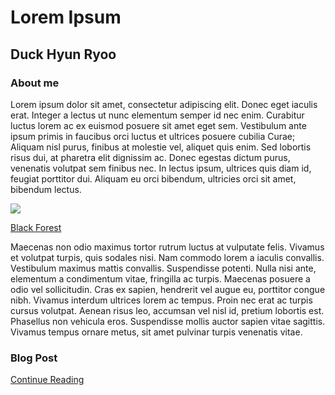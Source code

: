 # Lorem Ipsum
## Duck Hyun Ryoo
### About me

Lorem ipsum dolor sit amet, consectetur adipiscing elit. Donec eget iaculis erat. Integer a lectus ut nunc elementum semper id nec enim. Curabitur luctus lorem ac ex euismod posuere sit amet eget sem. Vestibulum ante ipsum primis in faucibus orci luctus et ultrices posuere cubilia Curae; Aliquam nisl purus, finibus at molestie vel, aliquet quis enim. Sed lobortis risus dui, at pharetra elit dignissim ac. Donec egestas dictum purus, venenatis volutpat sem finibus nec. In lectus ipsum, ultrices quis diam id, feugiat porttitor dui. Aliquam eu orci bibendum, ultricies orci sit amet, bibendum lectus.

![](images/mountains-clouds-forest-fog.jpg)

[Black Forest](https://en.wikipedia.org/wiki/Black_Forest)

Maecenas non odio maximus tortor rutrum luctus at vulputate felis. Vivamus et volutpat turpis, quis sodales nisi. Nam commodo lorem a iaculis convallis. Vestibulum maximus mattis convallis. Suspendisse potenti. Nulla nisi ante, elementum a condimentum vitae, fringilla ac turpis. Maecenas posuere a odio vel sollicitudin. Cras ex sapien, hendrerit vel augue eu, porttitor congue nibh. Vivamus interdum ultrices lorem ac tempus. Proin nec erat ac turpis cursus volutpat. Aenean risus leo, accumsan vel nisl id, pretium lobortis est. Phasellus non vehicula eros. Suspendisse mollis auctor sapien vitae sagittis. Vivamus tempus ornare metus, sit amet pulvinar turpis venenatis vitae.

### Blog Post

[Continue Reading](blog)
